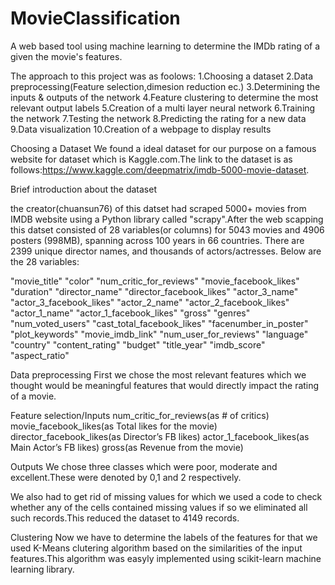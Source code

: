 # MovieClassification
A web based tool using machine learning to determine the IMDb rating of a given the movie's features.

The approach to this project was as foolows:
1.Choosing a dataset 
2.Data preprocessing(Feature selection,dimesion reduction ec.) 
3.Determining the inputs & outputs of the network
4.Feature clustering to determine the most relevant output labels
5.Creation of a multi layer neural network
6.Training the network
7.Testing the network
8.Predicting the rating for a new data
9.Data visualization
10.Creation of a webpage to display results

Choosing a Dataset
We found a ideal dataset for our purpose on a famous website for dataset which is Kaggle.com.The link to the dataset is as follows:https://www.kaggle.com/deepmatrix/imdb-5000-movie-dataset.

Brief introduction about the dataset

the creator(chuansun76) of this datset had scraped 5000+ movies from IMDB website using a Python library called "scrapy".After the web scapping this datset consisted of 28 variables(or columns) for 5043 movies and 4906 posters (998MB), spanning across 100 years in 66 countries. There are 2399 unique director names, and thousands of actors/actresses. Below are the 28 variables:

"movie_title" "color" "num_critic_for_reviews" "movie_facebook_likes" "duration" "director_name" "director_facebook_likes" "actor_3_name" "actor_3_facebook_likes" "actor_2_name" "actor_2_facebook_likes" "actor_1_name" "actor_1_facebook_likes" "gross" "genres" "num_voted_users" "cast_total_facebook_likes" "facenumber_in_poster" "plot_keywords" "movie_imdb_link" "num_user_for_reviews" "language" "country" "content_rating" "budget" "title_year" "imdb_score" "aspect_ratio"

Data preprocessing
First we chose the most relevant features which we thought would be meaningful features that would directly impact the rating of a movie.

Feature selection/Inputs 
num_critic_for_reviews(as # of critics)
movie_facebook_likes(as Total likes for the movie)
director_facebook_likes(as Director’s FB likes)
actor_1_facebook_likes(as Main Actor’s FB likes)
gross(as Revenue from the movie)

Outputs
We chose three classes which were poor, moderate and excellent.These were denoted by 0,1 and 2 respectively.

We also had to get rid of missing values for which we used a code to check whether any of the cells contained missing values if so we eliminated all such records.This reduced the dataset to 4149 records.

Clustering 
Now we have to determine the labels of the features for that we used K-Means clutering algorithm based on the similarities of the input features.This algorithm was easyly implemented using scikit-learn machine learning library.
















